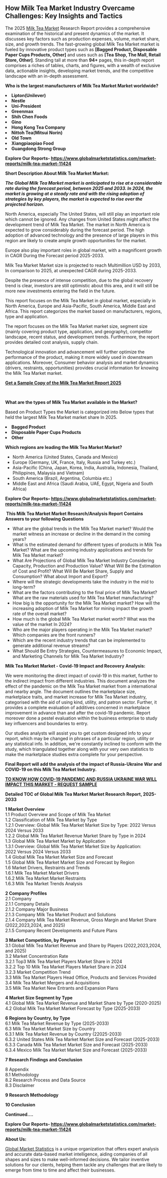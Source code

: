 <h2><strong>How Milk Tea Market Industry Overcame Challenges: Key Insights and Tactics</strong></h2><p>The 2025 <a href="https://www.globalmarketstatistics.com/market-reports/milk-tea-market-11424">Milk Tea Market</a> Research Report provides a comprehensive examination of the historical and present dynamics of the market. It discusses key factors such as production expenses, volume, market share, size, and growth trends. The fast-growing global Milk Tea Market market is fueled by innovative product types such as <strong>[Bagged Product, Disposable Paper Cups Products, Other]</strong> and uses such as <strong>[Tea Shop, The Mall, Retail Store, Other]</strong>. Standing tall at more than <strong>94+</strong> pages, this in-depth report comprises a riches of tables, charts, and figures, with a wealth of exclusive data, actionable insights, developing market trends, and the competitive landscape with an in-depth assessment.</p><p><strong>Who is the largest manufacturers of Milk Tea Market Market worldwide?</strong></p><p><strong><li>Lipton(Unilever)<li>Nestle<li>Uni-President<li>Greenmax<li>Shih Chen Foods<li>Gino<li>Hong Kong Tea Company<li>Nittoh Tea(Mitsui Norin)<li>Old Town<li>Xiangpiaopiao Food<li>Guangdong Strong Group</strong></p><p><strong>Explore Our Reports-&nbsp;<a href="https://wordhtml.com/">https://www.globalmarketstatistics.com/market-reports/milk-tea-market-11424</a></strong></p><p><strong>Short Description About Milk Tea Market Market:</strong></p><p><strong><em>The Global Milk Tea Market market is anticipated to rise at a considerable rate during the forecast period, between 2025 and 2033. In 2024, the market is growing at a steady rate and with the rising adoption of strategies by key players, the market is expected to rise over the projected horizon.</em></strong></p><p>North America, especially The United States, will still play an important role which cannot be ignored. Any changes from United States might affect the development trend of Milk Tea Market. The market in North America is expected to grow considerably during the forecast period. The high adoption of advanced technology and the presence of large players in this region are likely to create ample growth opportunities for the market.</p><p>Europe also play important roles in global market, with a magnificent growth in CAGR During the Forecast period 2025-2033.</p><p>Milk Tea Market Market size is projected to reach Multimillion USD by 2033, In comparison to 2025, at unexpected CAGR during 2025-2033.</p><p>Despite the presence of intense competition, due to the global recovery trend is clear, investors are still optimistic about this area, and it will still be more new investments entering the field in the future.</p><p>This report focuses on the Milk Tea Market in global market, especially in North America, Europe and Asia-Pacific, South America, Middle East and Africa. This report categorizes the market based on manufacturers, regions, type and application.</p><p>The report focuses on the Milk Tea Market market size, segment size (mainly covering product type, application, and geography), competitor landscape, recent status, and development trends. Furthermore, the report provides detailed cost analysis, supply chain.</p><p>Technological innovation and advancement will further optimize the performance of the product, making it more widely used in downstream applications. Moreover, Consumer behavior analysis and market dynamics (drivers, restraints, opportunities) provides crucial information for knowing the Milk Tea Market market.</p><p><strong><a href="https://www.globalmarketstatistics.com/market-reports/milk-tea-market-11424">Get a Sample Copy of the Milk Tea Market Report 2025</a></strong></p><p>&nbsp;</p><p><strong>What are the types of Milk Tea Market available in the Market?</strong></p><p>Based on Product Types the Market is categorized into Below types that held the largest Milk Tea Market market share In 2025.</p><p><strong><li>Bagged Product<li>Disposable Paper Cups Products<li>Other</strong></p><p><strong>Which regions are leading the Milk Tea Market Market?</strong></p><ul><li>North America (United States, Canada and Mexico)</li><li>Europe (Germany, UK, France, Italy, Russia and Turkey etc.)</li><li>Asia-Pacific (China, Japan, Korea, India, Australia, Indonesia, Thailand, Philippines, Malaysia and Vietnam)</li><li>South America (Brazil, Argentina, Columbia etc.)</li><li>Middle East and Africa (Saudi Arabia, UAE, Egypt, Nigeria and South Africa)</li></ul><p><strong>Explore Our Reports&ndash;&nbsp;<a href="https://www.globalmarketstatistics.com/market-reports/milk-tea-market-11424">https://www.globalmarketstatistics.com/market-reports/milk-tea-market-11424</a></strong></p><p><strong>&nbsp;This Milk Tea Market Market Research/Analysis Report Contains Answers to your following Questions</strong></p><ul><li>What are the global trends in the Milk Tea Market market? Would the market witness an increase or decline in the demand in the coming years?</li><li>What is the estimated demand for different types of products in Milk Tea Market? What are the upcoming industry applications and trends for Milk Tea Market market?</li><li>What Are Projections of Global Milk Tea Market Industry Considering Capacity, Production and Production Value? What Will Be the Estimation of Cost and Profit? What Will Be Market Share, Supply and Consumption? What about Import and Export?</li><li>Where will the strategic developments take the industry in the mid to long-term?</li><li>What are the factors contributing to the final price of Milk Tea Market? What are the raw materials used for Milk Tea Market manufacturing?</li><li>How big is the opportunity for the Milk Tea Market market? How will the increasing adoption of Milk Tea Market for mining impact the growth rate of the overall market?</li><li>How much is the global Milk Tea Market market worth? What was the value of the market In 2024?</li><li>Who are the major players operating in the Milk Tea Market market? Which companies are the front runners?</li><li>Which are the recent industry trends that can be implemented to generate additional revenue streams?</li><li>What Should Be Entry Strategies, Countermeasures to Economic Impact, and Marketing Channels for Milk Tea Market Industry?</li></ul><p><strong>Milk Tea Market Market - Covid-19 Impact and Recovery Analysis:</strong></p><p>We were monitoring the direct impact of covid-19 in this market, further to the indirect impact from different industries. This document analyzes the effect of the pandemic on the Milk Tea Market market from a international and nearby angle. The document outlines the marketplace size, marketplace traits, and market increase for Milk Tea Market industry, categorised with the aid of using kind, utility, and patron sector. Further, it provides a complete evaluation of additives concerned in marketplace improvement in advance than and after the covid-19 pandemic. Report moreover done a pestel evaluation within the business enterprise to study key influencers and boundaries to entry.</p><p>Our studies analysts will assist you to get custom designed info to your report, which may be changed in phrases of a particular region, utility or any statistical info. In addition, we're constantly inclined to conform with the study, which triangulated together along with your very own statistics to make the marketplace studies extra complete for your perspective.</p><p><strong>Final Report will add the analysis of the impact of Russia-Ukraine War and COVID-19 on this Milk Tea Market Industry.</strong></p><p><strong><a href="https://www.globalmarketstatistics.com/market-reports/milk-tea-market-11424">TO KNOW HOW COVID-19 PANDEMIC AND RUSSIA UKRAINE WAR WILL IMPACT THIS MARKET - REQUEST SAMPLE</a></strong></p><p><strong>Detailed TOC of Global Milk Tea Market Market Research Report, 2025-2033</strong></p><p><strong>1 Market Overview</strong><br /> 1.1 Product Overview and Scope of Milk Tea Market<br /> 1.2 Classification of Milk Tea Market by Type<br /> 1.2.1 Overview: Global Milk Tea Market Market Size by Type: 2022&nbsp;Versus 2024 Versus 2033<br /> 1.2.2 Global Milk Tea Market Revenue Market Share by Type in 2024<br /> 1.3 Global Milk Tea Market Market by Application<br /> 1.3.1 Overview: Global Milk Tea Market Market Size by Application: 2022&nbsp;Versus 2024 Versus 2033<br /> 1.4 Global Milk Tea Market Market Size and Forecast<br /> 1.5 Global Milk Tea Market Market Size and Forecast by Region<br /> 1.6 Market Drivers, Restraints and Trends<br /> 1.6.1 Milk Tea Market Market Drivers<br /> 1.6.2 Milk Tea Market Market Restraints<br /> 1.6.3 Milk Tea Market Trends Analysis</p><p><strong>2 Company Profiles</strong><br /> 2.1 Company<br /> 2.1.1 Company Details<br /> 2.1.2 Company Major Business<br /> 2.1.3 Company Milk Tea Market Product and Solutions<br /> 2.1.4 Company Milk Tea Market Revenue, Gross Margin and Market Share (2022,2023,2024, and 2025)<br /> 2.1.5 Company Recent Developments and Future Plans</p><p><strong>3 Market Competition, by Players</strong><br /> 3.1 Global Milk Tea Market Revenue and Share by Players (2022,2023,2024, and 2025)<br /> 3.2 Market Concentration Rate<br /> 3.2.1 Top3 Milk Tea Market Players Market Share in 2024<br /> 3.2.2 Top 10 Milk Tea Market Players Market Share in 2024<br /> 3.2.3 Market Competition Trend<br /> 3.3 Milk Tea Market Players Head Office, Products and Services Provided<br /> 3.4 Milk Tea Market Mergers and Acquisitions<br /> 3.5 Milk Tea Market New Entrants and Expansion Plans</p><p><strong>4 Market Size Segment by Type</strong><br /> 4.1 Global Milk Tea Market Revenue and Market Share by Type (2020-2025)<br /> 4.2 Global Milk Tea Market Market Forecast by Type (2025-2033)</p><p><strong>6 Regions by Country, by Type</strong><br /> 6.1 Milk Tea Market Revenue by Type (2025-2033)<br /> 6.3 Milk Tea Market Market Size by Country<br /> 6.3.1 Milk Tea Market Revenue by Country (22025-2033)<br /> 6.3.2 United States Milk Tea Market Market Size and Forecast (2025-2033)<br /> 6.3.3 Canada Milk Tea Market Market Size and Forecast (2025-2033)<br /> 6.3.4 Mexico Milk Tea Market Market Size and Forecast (2025-2033)</p><p><strong>7 Research Findings and Conclusion</strong></p><p>8 Appendix<br /> 8.1 Methodology<br /> 8.2 Research Process and Data Source<br /> 8.3 Disclaimer</p><p><strong>9 Research Methodology</strong></p><p><strong>10 Conclusion</strong></p><p><strong>Continued&hellip;.</strong></p><p><strong>Explore Our Reports-&nbsp;<a href="Milk Tea Market">https://www.globalmarketstatistics.com/market-reports/milk-tea-market-11424</a></strong></p><p><strong>About Us:</strong></p><p><a href="https://www.globalmarketstatistics.com/">Global Market Statistics</a>&nbsp;is a unique organization that offers expert analysis and accurate data-based market intelligence, aiding companies of all shapes and sizes to make well-informed decisions. We tailor inventive solutions for our clients, helping them tackle any challenges that are likely to emerge from time to time and affect their businesses.</p><p>&nbsp;</p>
